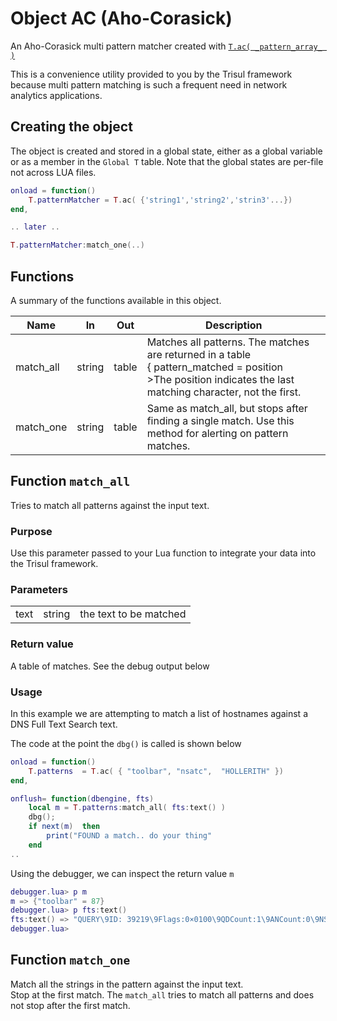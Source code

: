 # Object AC (Aho-Corasick)

An Aho-Corasick multi pattern matcher created with [`T.ac( _pattern_array_ )`](https://trisul.org/docs/lua/obj_ac.html#t.ac)

This is a convenience utility provided to you by the Trisul framework because multi pattern matching is such a frequent need in network analytics applications.

## Creating the object

The object is created and stored in a global state, either as a global variable or as a member in the `Global T` table. Note that the global states are per-file not across LUA files.

```lua
onload = function()
    T.patternMatcher = T.ac( {'string1','string2','strin3'...})
end,

.. later ..

T.patternMatcher:match_one(..)
```

## Functions

A summary of the functions available in this object.

| Name      | In     | Out   | Description  |
| --------- | ------ | ----- | ------------ |
| match_all | string | table | Matches all patterns. The matches are returned in a table<br/>\{ pattern_matched = position <br/>>The position indicates the last matching character, not the first. |
| match_one | string | table | Same as match_all, but stops after finding a single match. Use this method for alerting on pattern matches.                                                      |

## Function `match_all`

Tries to match all patterns against the input text.

### Purpose

Use this parameter passed to your Lua function to integrate your data into the Trisul framework.

### Parameters

<table>
    <tr>
        <td>text</td>
        <td>string</td>
        <td>the text to be matched </td>
    </tr>
</table>

### Return value

A table of matches. See the debug output below

### Usage

In this example we are attempting to match a list of hostnames against a DNS Full Text Search text.

The code at the point the `dbg()` is called is shown below

```lua
onload = function()
    T.patterns  = T.ac( { "toolbar", "nsatc",  "HOLLERITH" })
end,

onflush= function(dbengine, fts)
    local m = T.patterns:match_all( fts:text() )
    dbg();
    if next(m)  then
        print("FOUND a match.. do your thing"
    end
..
```

Using the debugger, we can inspect the return value `m`  

```lua
debugger.lua> p m
m => {"toolbar" = 87}
debugger.lua> p fts:text()
fts:text() => "QUERY\9ID: 39219\9Flags:0×0100\9QDCount:1\9ANCount:0\9NSCount:0\9ARCount:0\Questions\.toolbar.google.com\9\9A\9IN\\"
debugger.lua>
```

## Function `match_one`

Match all the strings in the pattern against the input text.  
Stop at the first match. The `match_all` tries to match all patterns and does not stop after the first match.
